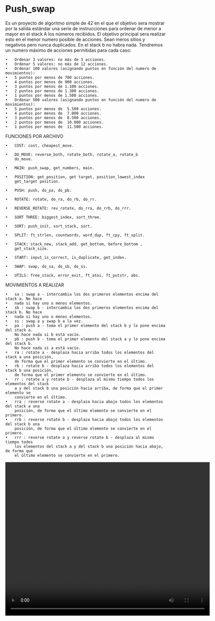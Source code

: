 # Push_swap
<!DOCTYPE HTML>
<HTML>
<HEAD>
<TITLE> PUSH SWAP </TITLE>
</HEAD>
<BODY>

Es un proyecto de algoritmo simple de 42  en el que el objetivo sera mostrar por la salida estándar una serie de instrucciones para ordenar de menor a mayor en el stack A los números recibidos. El objetivo principal sera realizar esto en el menor numero posible de acciones.  Sean meros sitios y negativos pero nunca duplicados. En el stack b no habra nada. Tendremos  un numero máximo de acciones permitidas para cada caso:

	•	Ordenar 3 valores: no más de 3 acciones.
	•	Ordenar 5 valores: no más de 12 acciones.
	•	Ordenar 100 valores (asignando puntos en función del numero de movimientos):
	•	5 puntos por menos de 700 acciones.
	•	4 puntos por menos de 900 acciones.
	•	3 puntos por menos de 1.100 acciones.
	•	2 puntos por menos de 1.300 acciones.
	•	1 puntos por menos de 1.500 acciones.
	•	Ordenar 500 valores (asignando puntos en función del numero de movimientos):
	•	5 puntos por menos de  5.500 acciones.
	•	4 puntos por menos de  7.000 acciones.
	•	3 puntos por menos de  8.500 acciones.
	•	2 puntos por menos de  10.000 acciones.
	•	1 puntos por menos de  11.500 acciones.

FUNCIONES  POR ARCHIVO

	•	COST: cost, cheapest_move.

	•	DO_MOVE: reverse_both, rotate_both, rotate_a, rotate_b
		do_move.

	•	MAIN: push_swap, get_numbers, main.

	•	POSITION: get_position, get target, position_lowest_index
		get_target position.

	•	PUSH: push, do_pa, do_pb.

	•	ROTATE: rotate, do_ra, do_rb, do_rr.

	•	REVERSE_ROTATE: rev_rotate, do_rra, do_rrb, do_rrr.

	•	SORT THREE: biggest_index, sort_three.

	•	SORT: push_init, sort_stack, sort.

	•	SPLIT: ft_strlen, countwords, word_dup, ft_cpy, ft_split.

	•	STACK: stack_new, stack_add, get_bottom, before_bottom ,
		get_stack_size.

	•	START: input_is_correct, is_duplicate, get_index.

	•	SWAP: swap, do_sa, do_sb, do_ss.

	•	UTILS: free_stack, error_exit, ft_atoi, ft_putstr, abs.

MOVIMIENTOS A REALIZAR

	•	sa : swap a - intercambia los dos primeros elementos encima del stack a. No hace
	•	nada si hay uno o menos elementos.
	•	sb : swap b - intercambia los dos primeros elementos encima del stack b. No hace
	•	nada si hay uno o menos elementos.
	•	ss : swap a y swap b a la vez.
	•	pa : push a - toma el primer elemento del stack b y lo pone encima del stack a.
		No hace nada si b está vacío.
	•	pb : push b - toma el primer elemento del stack a y lo pone encima del stack b.
		No hace nada si a está vacío.
	•	ra : rotate a - desplaza hacia arriba todos los elementos del stack a una posición,
		de forma que el primer elemento se convierte en el último.
	•	rb : rotate b - desplaza hacia arriba todos los elementos del stack b una posición,
		de forma que el primer elemento se convierte en el último.
	•	rr : rotate a y rotate b - desplaza al mismo tiempo todos los elementos del stack
		a y del stack b una posición hacia arriba, de forma que el primer elemento se
		convierte en el último.
	•	rra : reverse rotate a - desplaza hacia abajo todos los elementos del stack a una
		posición, de forma que el último elemento se convierte en el primero.
	•	rrb : reverse rotate b - desplaza hacia abajo todos los elementos del stack b una
		posición, de forma que el último elemento se convierte en el primero.
	•	rrr : reverse rotate a y reverse rotate b - desplaza al mismo tiempo todos
		los elementos del stack a y del stack b una posición hacia abajo, de forma que
		el último elemento se convierte en el primero.

		
<video src="https://www.canva.com/design/DAFb4OSfYjc/4KmygpzS_bNr_47QKVYBPg/watch?utm_content=DAFb4OSfYjc&utm_campaign=designshare&utm_medium=link&utm_source=publishsharelink" width="640" height="480"></video>
	</BODY>
</HTML>